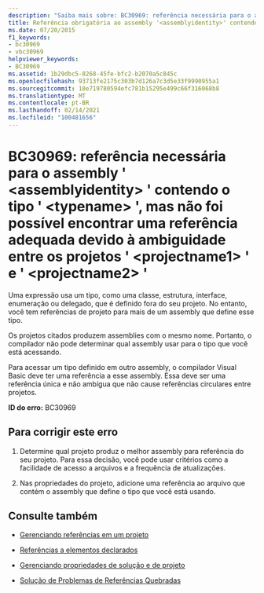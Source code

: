 ```yaml
---
description: "Saiba mais sobre: BC30969: referência necessária para o assembly ' <assemblyidentity> ' contendo o tipo ' <typename> ', mas não foi possível encontrar uma referência adequada devido à ambiguidade entre os projetos ' <projectname1> ' e ' <projectname2> '"
title: Referência obrigatória ao assembly '<assemblyidentity>' contendo o tipo '<typename>', mas não foi possível localizar uma referência adequada devido à ambiguidade entre os projetos '<projectname1>' e '<projectname2>'
ms.date: 07/20/2015
f1_keywords:
- bc30969
- vbc30969
helpviewer_keywords:
- BC30969
ms.assetid: 1b29dbc5-8268-45fe-bfc2-b2070a5c845c
ms.openlocfilehash: 93713fe2175c303b7d126a7c3d5e33f9990955a1
ms.sourcegitcommit: 10e719780594efc781b15295e499c66f316068b8
ms.translationtype: MT
ms.contentlocale: pt-BR
ms.lasthandoff: 02/14/2021
ms.locfileid: "100481656"
---
```

# <a name="bc30969-reference-required-to-assembly-assemblyidentity-containing-type-typename-but-a-suitable-reference-could-not-be-found-due-to-ambiguity-between-projects-projectname1-and-projectname2"></a>BC30969: referência necessária para o assembly ' \<assemblyidentity> ' contendo o tipo ' \<typename> ', mas não foi possível encontrar uma referência adequada devido à ambiguidade entre os projetos ' \<projectname1> ' e ' \<projectname2> '

Uma expressão usa um tipo, como uma classe, estrutura, interface, enumeração ou delegado, que é definido fora do seu projeto. No entanto, você tem referências de projeto para mais de um assembly que define esse tipo.

 Os projetos citados produzem assemblies com o mesmo nome. Portanto, o compilador não pode determinar qual assembly usar para o tipo que você está acessando.

 Para acessar um tipo definido em outro assembly, o compilador Visual Basic deve ter uma referência a esse assembly. Essa deve ser uma referência única e não ambígua que não cause referências circulares entre projetos.

 **ID do erro:** BC30969

## <a name="to-correct-this-error"></a>Para corrigir este erro

1. Determine qual projeto produz o melhor assembly para referência do seu projeto. Para essa decisão, você pode usar critérios como a facilidade de acesso a arquivos e a frequência de atualizações.

2. Nas propriedades do projeto, adicione uma referência ao arquivo que contém o assembly que define o tipo que você está usando.

## <a name="see-also"></a>Consulte também

- [Gerenciando referências em um projeto](/visualstudio/ide/managing-references-in-a-project)
- [Referências a elementos declarados](../../programming-guide/language-features/declared-elements/references-to-declared-elements.md)

- [Gerenciando propriedades de solução e de projeto](/visualstudio/ide/managing-project-and-solution-properties)
- [Solução de Problemas de Referências Quebradas](/visualstudio/ide/troubleshooting-broken-references)
